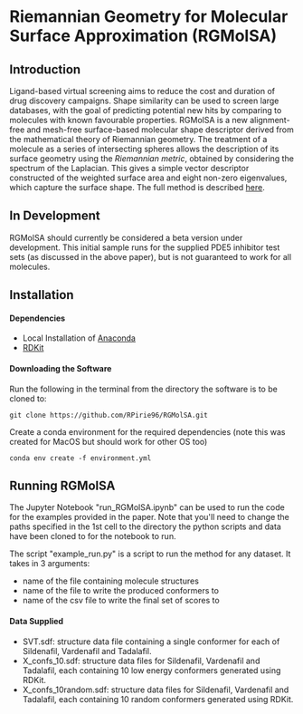 # Riemannian Geometry for Molecular Surface Approximation (RGMolSA)

## Introduction

Ligand-based virtual screening aims to reduce the cost and duration of drug discovery campaigns. Shape similarity can be used to screen large databases, with the goal of predicting potential new hits by comparing to molecules with known favourable properties. RGMolSA is a new alignment-free and mesh-free surface-based molecular shape descriptor derived from the mathematical theory of Riemannian geometry. The treatment of a molecule as a series of intersecting spheres allows the description of its surface geometry using the _Riemannian metric_, obtained by considering the spectrum of the Laplacian. This gives a simple vector descriptor constructed of the weighted surface area and eight non-zero eigenvalues, which capture the surface shape. The full method is described [here](https://arxiv.org/abs/2201.04230).

## In Development

RGMolSA should currently be considered a beta version under development. This initial sample runs for the supplied PDE5 inhibitor test sets (as discussed in the above paper), but is not guaranteed to work for all molecules.

## Installation

#### Dependencies
- Local Installation of [Anaconda](https://www.anaconda.com)
- [RDKit](https://www.rdkit.org/docs/Install.html)

#### Downloading the Software
Run the following in the terminal from the directory the software is to be cloned to:
```
git clone https://github.com/RPirie96/RGMolSA.git
```

Create a conda environment for the required dependencies (note this was created for MacOS but should work for other OS too)
```
conda env create -f environment.yml
```

## Running RGMolSA

The Jupyter Notebook "run_RGMolSA.ipynb" can be used to run the code for the examples provided in the paper. Note that you'll need to change the paths specified in the 1st cell to the directory the python scripts and data have been cloned to for the notebook to run.

The script "example_run.py" is a script to run the method for any dataset. It takes in 3 arguments:
- name of the file containing molecule structures
- name of the file to write the produced conformers to
- name of the csv file to write the final set of scores to

#### Data Supplied
- SVT.sdf: structure data file containing a single conformer for each of Sildenafil, Vardenafil and Tadalafil.
- X_confs_10.sdf: structure data files for Sildenafil, Vardenafil and Tadalafil, each containing 10 low energy conformers generated using RDKit. 
- X_confs_10random.sdf: structure data files for Sildenafil, Vardenafil and Tadalafil, each containing 10 random conformers generated using RDKit.
